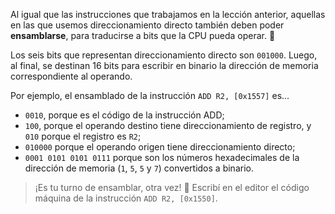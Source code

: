 Al igual que las instrucciones que trabajamos en la lección anterior, aquellas en las que usemos direccionamiento directo también deben poder **ensamblarse**, para traducirse a bits que la CPU pueda operar. :wrench:

Los seis bits que representan direccionamiento directo son `001000`. Luego, al final, se destinan 16 bits para escribir en binario la dirección de memoria correspondiente al operando.

Por ejemplo, el ensamblado de la instrucción `ADD R2, [0x1557]` es...

* `0010`, porque es el código de la instrucción ADD;
* `100`, porque el operando destino tiene direccionamiento de registro, y `010` porque el registro es `R2`;
* `010000` porque el operando origen tiene direccionamiento directo;
* `0001 0101 0101 0111` porque son los números hexadecimales de la dirección de memoria (`1`, `5`, `5` y `7`) convertidos a binario.

> ¡Es tu turno de ensamblar, otra vez! :muscle: Escribí en el editor el código máquina de la instrucción `ADD R2, [0x1550]`.